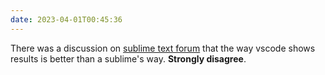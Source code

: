 ```yaml
---
date: 2023-04-01T00:45:36
---
```


There was a discussion on
[sublime text forum](https://forum.sublimetext.com/t/search-sucks-on-sublime-3-why-cant-it-be-like-vscode/55202/15) that the way vscode shows results is better than a sublime's way.
**Strongly disagree**.
